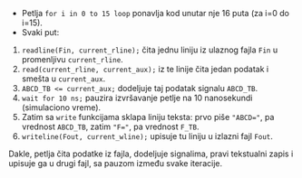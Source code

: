 ```vhdl

```

<br>

- Petlja `for i in 0 to 15 loop` ponavlja kod unutar  nje 16 puta (za i=0 do i=15).
- Svaki put:

1. `readline(Fin, current_rline);` čita jednu liniju iz ulaznog fajla `Fin` u promenljivu `current_rline`.
2. `read(current_rline, current_aux);` iz te linije čita jedan podatak i smešta u `current_aux`.
3. `ABCD_TB <= current_aux;` dodeljuje taj podatak signalu `ABCD_TB`.
4. `wait for 10 ns;` pauzira izvršavanje petlje na 10 nanosekundi (simulaciono vreme).
5. Zatim sa `write` funkcijama sklapa liniju teksta: prvo piše `"ABCD="`, pa vrednost `ABCD_TB`, zatim `"F="`, pa vrednost `F_TB`.
6. `writeline(Fout, current_wline);` upisuje tu liniju u izlazni fajl `Fout`.

Dakle, petlja čita podatke iz fajla, dodeljuje signalima, pravi tekstualni zapis i upisuje ga u drugi fajl, sa pauzom između svake iteracije.
